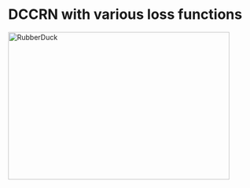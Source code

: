 # DCCRN with various loss functions

<img src="C:\Users\MSPT\Desktop\논문\DCCRN_수정최종.png" width="450px" height="300px" title="px(픽셀) 크기 설정" alt="RubberDuck"></img><br/>

